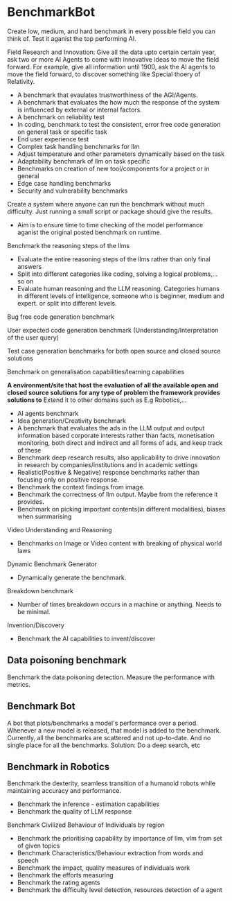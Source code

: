 # BenchmarkBot

Create low, medium, and hard benchmark in every possible field you can think of.
Test it aganist the top performing AI.

Field Research and Innovation:
Give all the data upto certain certain year, ask two or more AI Agents to come with innovative ideas to move the field forward.
For example, give all information until 1900, ask the AI agents to move the field forward, to discover something like Special thoery of Relativity. 

- A benchmark that evaulates trustworthiness of the AGI/Agents.
- A benchmark that evaluates the how much the response of the system is influenced by external or internal factors.
- A benchmark  on reliability test
- In coding, benchmark to test the consistent, error free code generation on general task or specific task
- End user experience test
- Complex task handling benchmarks for llm
- Adjust temperature and other parameters dynamically based on the task
- Adaptability benchmark of llm on task specific
- Benchmarks on creation of new tool/components for a project or in general
- Edge case handling benchmarks
- Security and vulnerability benchmarks

Create a system where anyone can run the benchmark without much difficulty.
Just running a small script or package should give the results.
- Aim is to ensure time to time checking of the model performance aganist the original posted benchmark on runtime. 

Benchmark the reasoning steps of the llms
- Evaluate the entire reasoning steps of the llms rather than only final answers
- Split into different categories like coding, solving a logical problems,... so on
- Evaluate human reasoning and the LLM reasoning. Categories humans in different levels of intelligence, someone who is beginner, medium and expert. or split into different levels. 

Bug free code generation benchmark 

User expected code generation benchmark (Understanding/Interpretation of the user query)

Test case generation benchmarks for both open source and closed source solutions 

Benchmark on generalisation capabilities/learning capabilities 

**A environment/site that host the evaluation of all the available open and closed source solutions for any type of problem the framework provides solutions to**
Extend it to other domains such as E.g Robotics,...

- AI agents benchmark
- Idea generation/Creativity benchmark
- A benchmark that evaluates the ads in the LLM output and output information based corporate interests rather than facts, monetisation monitoring, both direct and indirect and all forms of ads, and keep track of these
- Benchmark deep research results, also applicability to drive innovation in research by companies/institutions and in academic settings 
- Realistic(Positive & Negative) response benchmarks rather than focusing only on positive response.
- Benchmark the context findings from image.
- Benchmark the correctness of llm output. Maybe from the reference it provides.
- Benchmark on picking important contents(in different modalities), biases when summarising

Video Understanding and Reasoning 

- Benchmarks on Image or Video content with breaking of physical world laws

Dynamic Benchmark Generator

- Dynamically generate the benchmark. 

Breakdown benchmark 

- Number of times breakdown occurs in a machine or anything. Needs to be minimal.

Invention/Discovery

- Benchmark the AI capabilities to invent/discover 

## Data poisoning benchmark

Benchmark the data poisoning detection.
Measure the performance with metrics.

## Benchmark Bot

A bot that plots/benchmarks a model's performance over a period.
Whenever a new model is released, that model is added to the benchmark.
Currently, all the benchmarks are scattered and not up-to-date. And no single place for all the benchmarks.
Solution: Do a deep search, etc 

## Benchmark in Robotics

Benchmark the dexterity, seamless transition of a humanoid robots while maintaining accuracy and performance.

- Benchmark the inference - estimation capabilities 
- Benchmark the quality of LLM response 

Benchmark Civilized Behaviour of Individuals by region

- Benchmark the prioritising capability by importance of llm, vlm from set of given topics 
- Benchmark Characteristics/Behaviour extraction from words and speech
- Benchmark the impact, quality measures of individuals work
- Benchmark the efforts measuring 
- Benchmark the rating agents 
- Benchmark the difficulty level detection, resources detection of a agent 
